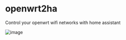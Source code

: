 # openwrt2ha
Control your openwrt wifi networks with home assistant

![image](https://github.com/user-attachments/assets/be602e55-d66e-4a75-9767-a64e14a852be)
